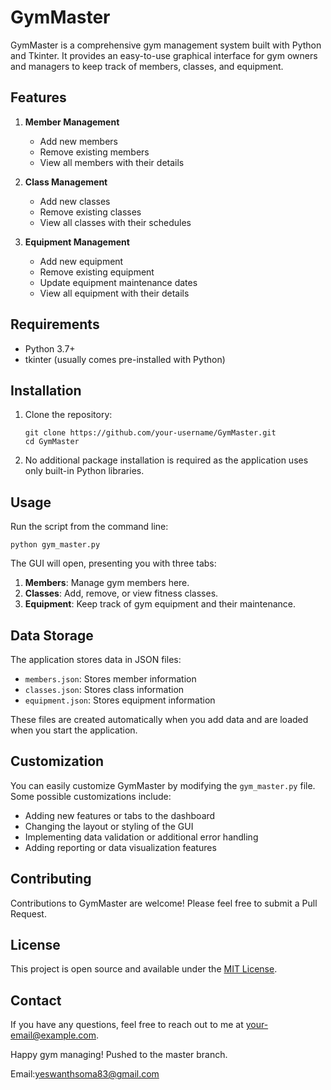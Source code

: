 # GymMaster

GymMaster is a comprehensive gym management system built with Python and Tkinter. It provides an easy-to-use graphical interface for gym owners and managers to keep track of members, classes, and equipment.

## Features

1. **Member Management**
   - Add new members
   - Remove existing members
   - View all members with their details

2. **Class Management**
   - Add new classes
   - Remove existing classes
   - View all classes with their schedules

3. **Equipment Management**
   - Add new equipment
   - Remove existing equipment
   - Update equipment maintenance dates
   - View all equipment with their details

## Requirements

- Python 3.7+
- tkinter (usually comes pre-installed with Python)

## Installation

1. Clone the repository:
   ```
   git clone https://github.com/your-username/GymMaster.git
   cd GymMaster
   ```

2. No additional package installation is required as the application uses only built-in Python libraries.

## Usage

Run the script from the command line:

```
python gym_master.py
```

The GUI will open, presenting you with three tabs:

1. **Members**: Manage gym members here.
2. **Classes**: Add, remove, or view fitness classes.
3. **Equipment**: Keep track of gym equipment and their maintenance.

## Data Storage

The application stores data in JSON files:

- `members.json`: Stores member information
- `classes.json`: Stores class information
- `equipment.json`: Stores equipment information

These files are created automatically when you add data and are loaded when you start the application.

## Customization

You can easily customize GymMaster by modifying the `gym_master.py` file. Some possible customizations include:

- Adding new features or tabs to the dashboard
- Changing the layout or styling of the GUI
- Implementing data validation or additional error handling
- Adding reporting or data visualization features

## Contributing

Contributions to GymMaster are welcome! Please feel free to submit a Pull Request.

## License

This project is open source and available under the [MIT License](LICENSE).

## Contact

If you have any questions, feel free to reach out to me at [your-email@example.com](mailto:yeswanthsoma83@example.com).

Happy gym managing!
Pushed to the master branch.

Email:yeswanthsoma83@gmail.com
